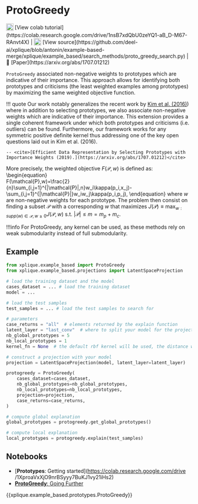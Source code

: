 # ProtoGreedy

<sub>
    <img src="https://upload.wikimedia.org/wikipedia/commons/d/d0/Google_Colaboratory_SVG_Logo.svg" width="20">
</sub>[View colab tutorial](https://colab.research.google.com/drive/1nsB7xdQbU0zeYQ1-aB_D-M67-RAnvt4X) |
<sub>
    <img src="https://upload.wikimedia.org/wikipedia/commons/9/91/Octicons-mark-github.svg" width="20">
</sub>[View source](https://github.com/deel-ai/xplique/blob/antonin/example-based-merge/xplique/example_based/search_methods/proto_greedy_search.py) |
📰 [Paper](https://arxiv.org/abs/1707.01212)

`ProtoGreedy` associated non-negative weights to prototypes which are indicative of their importance. This approach allows for identifying both prototypes and criticisms (the least weighted examples among prototypes) by maximizing the same weighted objective function.

!!! quote
    Our work notably generalizes the recent work
    by [Kim et al. (2016)](../mmd_critic/)) where in addition to selecting prototypes, we
    also associate non-negative weights which are indicative of their
    importance. This extension provides a single coherent framework
    under which both prototypes and criticisms (i.e. outliers) can be
    found. Furthermore, our framework works for any symmetric
    positive definite kernel thus addressing one of the key open
    questions laid out in Kim et al. (2016).

    -- <cite>[Efficient Data Representation by Selecting Prototypes with Importance Weights (2019).](https://arxiv.org/abs/1707.01212)</cite>

More precisely, the weighted objective $F(\mathcal{P},w)$ is defined as:
\begin{equation}   
F(\mathcal{P},w)=\frac{2}{n}\sum_{i,j=1}^{|\mathcal{P}|,n}w_i\kappa(p_i,x_j)-\sum_{i,j=1}^{|\mathcal{P}|}w_iw_j\kappa(p_i,p_j),
\end{equation}
where $w$ are non-negative weights for each prototype. The problem then consist on finding a subset $\mathcal{P}$ with a corresponding $w$ that maximizes $J(\mathcal{P}) \equiv \max_{w:supp(w)\in \mathcal{P},w\ge 0} J(\mathcal{P},w)$ s.t. $|\mathcal{P}| \leq m=m_p+m_c$. 

!!!info
    For ProtoGreedy, any kernel can be used, as these methods rely on weak submodularity instead of full submodularity.


## Example

```python
from xplique.example_based import ProtoGreedy
from xplique.example_based.projections import LatentSpaceProjection

# load the training dataset and the model
cases_dataset = ... # load the training dataset
model = ...

# load the test samples
test_samples = ... # load the test samples to search for

# parameters
case_returns = "all"  # elements returned by the explain function
latent_layer = "last_conv"  # where to split your model for the projection
nb_global_prototypes = 5
nb_local_prototypes = 1
kernel_fn = None  # the default rbf kernel will be used, the distance will be based on this

# construct a projection with your model
projection = LatentSpaceProjection(model, latent_layer=latent_layer)

protogreedy = ProtoGreedy(
    cases_dataset=cases_dataset,
    nb_global_prototypes=nb_global_prototypes,
    nb_local_prototypes=nb_local_prototypes,
    projection=projection,
    case_returns=case_returns,
)

# compute global explanation
global_prototypes = protogreedy.get_global_prototypes()

# compute local explanation
local_prototypes = protogreedy.explain(test_samples)
```

## Notebooks

- [**Prototypes**: Getting started](https://colab.research.google.com/drive
/1XproaVxXjO9nrBSyyy7BuKJ1vy21iHs2)
- [**ProtoGreedy**: Going Further](https://colab.research.google.com/drive/1nsB7xdQbU0zeYQ1-aB_D-M67-RAnvt4X)


{{xplique.example_based.prototypes.ProtoGreedy}}

[^1]: [Visual Explanations from Deep Networks via Gradient-based Localization (2016).](https://arxiv.org/abs/1610.02391)
